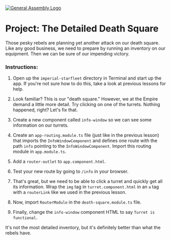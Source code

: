 [![General Assembly Logo](https://camo.githubusercontent.com/1a91b05b8f4d44b5bbfb83abac2b0996d8e26c92/687474703a2f2f692e696d6775722e636f6d2f6b6538555354712e706e67)](https://generalassemb.ly/education/web-development-immersive)

# Project: The **Detailed** Death Square

Those pesky rebels are planning yet another attack on our death square. Like any good business, we need to prepare by running an inventory on our equipment. Then we can be sure of our impending victory.

### Instructions:

1. Open up the `imperial-starfleet` directory in Terminal and start up the app. If you're not sure how to do this, take a look at previous lessons for help.

2. Look familiar? This is our "death square." However, we at the Empire demand a little more detail. Try clicking on one of the turrets. Nothing happened, right? Let's fix that.

3. Create a new component called `info-window` so we can see some information on our turrets.

4. Create an `app-routing.module.ts` file (just like in the previous lesson) that imports the `InfoWindowComponent` and defines one route with the path `info` pointing to the `InfoWindowComponent`. Import this routing module in `app.module.ts`.

5. Add a `router-outlet` to `app.component.html`.

6. Test your new route by going to `/info` in your browser.

7. That's great, but we need to be able to click a turret and quickly get all its information. Wrap the `img` tag in `turret.component.html` in an `a` tag with a `routerLink` like we used in the previous lesson.

8. Now, import `RouterModule` in the `death-square.module.ts` file.

9. Finally, change the `info-window` component HTML to say `Turret is functional`.

It's not the most detailed inventory, but it's definitely better than what the rebels have.  

